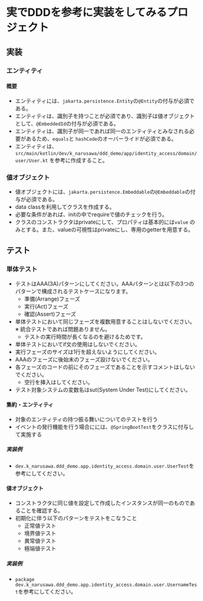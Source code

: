 # 実でDDDを参考に実装をしてみるプロジェクト

## 実装

### エンティティ

#### 概要

- エンティティには、`jakarta.persistence.Entity`の`@Entity`の付与が必須である。
- エンティティは、識別子を持つことが必須であり、識別子は値オブジェクトとして、`@EmbeddedId`の付与が必須である。
- エンティティは、識別子が同一であれば同一のエンティティとみなされる必要があるため、`equals`と
  `hashCode`のオーバーライドが必須である。
- エンティティは、`src/main/kotlin/dev/k_narusawa/ddd_demo/app/identity_access/domain/user/User.kt`
  を参考に作成すること。

### 値オブジェクト

- 値オブジェクトには、`jakarta.persistence.Embeddable`の`@Embeddable`の付与が必須である。
- data classを利用してクラスを作成する。
- 必要な条件があれば、initの中でrequireで値のチェックを行う。
- クラスのコンストラクタはprivateにして、プロパティは基本的には`value`
  のみとする。また、valueの可視性はprivateにし、専用のgetterを用意する。

## テスト

### 単体テスト

- テストはAAA(3A)パターンにしてください。AAAパターンとは以下の3つのパターンで構成されるテストケースになります。
    - 準備(Arrange)フェーズ
    - 実行(Act)フェーズ
    - 確認(Assert)フェーズ
- 単体テストにおいて同じフェーズを複数用意することはしないでください。 ※ 統合テストであれば問題ありません。
    - テストの実行時間が長くなるのを避けるためです。
- 単体テストにおいてif文の使用はしないでください。
- 実行フェーズのサイズは1行を超えないようにしてください。
- AAAのフェーズに後始末のフェーズ設けないでください。
- 各フェーズのコードの前にそのフェーズであることを示すコメントはしないでください。
    - 空行を挿入はしてください。
- テスト対象システムの変数名はsut(System Under Test)にしてください。

#### 集約・エンティティ

- 対象のエンティティの持つ振る舞いについてのテストを行う
- イベントの発行機能を行う場合にには、`@SpringBootTest`をクラスに付与して実施する

##### 実装例

- `dev.k_narusawa.ddd_demo.app.identity_access.domain.user.UserTest`を参考にしてください。

#### 値オブジェクト

- コンストラクタに同じ値を設定して作成したインスタンスが同一のものであることを確認する。
- 初期化に伴う以下のパターンをテストをこなうこと
    - 正常値テスト
    - 境界値テスト
    - 異常値テスト
    - 極端値テスト

##### 実装例

- `package dev.k_narusawa.ddd_demo.app.identity_access.domain.user.UsernameTest`を参考にしてください。
